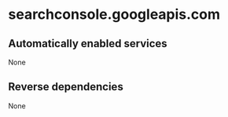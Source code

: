 # searchconsole.googleapis.com

## Automatically enabled services

None

## Reverse dependencies

None

